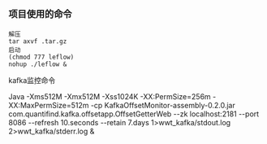 ## `项目使用的命令`

```
解压
tar axvf .tar.gz
启动
(chmod 777 leflow)
nohup ./leflow &
```



kafka监控命令

Java -Xms512M -Xmx512M -Xss1024K -XX:PermSize=256m -XX:MaxPermSize=512m -cp KafkaOffsetMonitor-assembly-0.2.0.jar com.quantifind.kafka.offsetapp.OffsetGetterWeb --zk localhost:2181 --port 8086 --refresh 10.seconds --retain 7.days 1&gt;wwt\_kafka/stdout.log 2&gt;wwt\_kafka/stderr.log &


